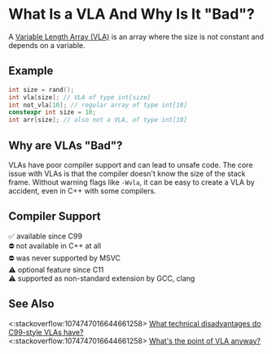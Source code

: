 <!-- alias vla -->

# What Is a VLA And Why Is It "Bad"?

A [Variable Length Array (VLA)](https://en.cppreference.com/w/c/language/array#Variable-length_arrays)
is an array where the size is not constant and depends on a variable.

## Example
```cpp
int size = rand();
int vla[size]; // VLA of type int[size]
int not_vla[10]; // regular array of type int[10]
constexpr int size = 10;
int arr[size]; // also not a VLA, of type int[10]
```

## Why are VLAs "Bad"?
VLAs have poor compiler support and can lead to unsafe code.
The core issue with VLAs is that the compiler doesn't know the size of the stack frame.
Without warning flags like `-Wvla`, it can be easy to create a VLA by accident, even in C++ with some compilers.

<!-- inline -->
## Compiler Support
:white_check_mark: available since C99  
:no_entry: not available in C++ at all  
:no_entry: was never supported by MSVC  
:warning: optional feature since C11  
:warning: supported as non-standard extension by GCC, clang

<!-- inline -->
## See Also
<:stackoverflow:1074747016644661258>
[What technical disadvantages do C99-style VLAs have?](https://stackoverflow.com/q/12407754/5740428)  
<:stackoverflow:1074747016644661258>
[What's the point of VLA anyway?](https://stackoverflow.com/q/22530363/5740428)
